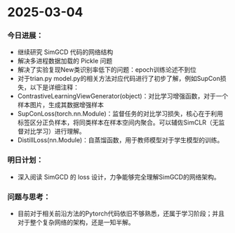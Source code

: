 # 2025-03-04
### 今日进展：
- 继续研究 SimGCD 代码的网络结构
- 解决多进程数据加载的 Pickle 问题
- 解决了实验复现New类识别率低下的问题：epoch训练论述不到位
- 对于trian.py model.py的相关方法对应代码进行了初步了解，例如SupCon损失，以下是详细注释：
- ContrastiveLearningViewGenerator(object)：对比学习增强函数，对于一个样本图片，生成其数据增强样本
- SupConLoss(torch.nn.Module)：监督任务的对比学习损失，核心在于利用标签区分正负样本，将同类样本在样本空间内聚合。可以辅佐SimCLR（无监督对比学习）进行理解。
- DistillLoss(nn.Module)：自蒸馏函数，用于教师模型对于学生模型的训练。

### 明日计划：
- 深入阅读 SimGCD 的 loss 设计，力争能够完全理解SimGCD的网络架构。

### 问题与思考：
- 目前对于相关前沿方法的Pytorch代码依旧不够熟悉，还属于学习阶段；并且对于整个复杂网络的架构，还是一知半解。
